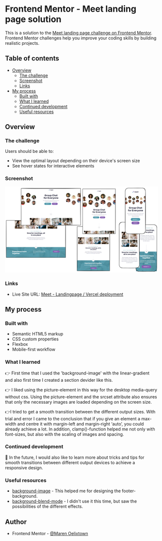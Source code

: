 # Frontend Mentor - Meet landing page solution

This is a solution to the [Meet landing page challenge on Frontend Mentor](https://www.frontendmentor.io/challenges/meet-landing-page-rbTDS6OUR). Frontend Mentor challenges help you improve your coding skills by building realistic projects.

## Table of contents

- [Overview](#overview)
  - [The challenge](#the-challenge)
  - [Screenshot](#screenshot)
  - [Links](#links)
- [My process](#my-process)
  - [Built with](#built-with)
  - [What I learned](#what-i-learned)
  - [Continued development](#continued-development)
  - [Useful resources](#useful-resources)

## Overview

### The challenge

Users should be able to:

- View the optimal layout depending on their device's screen size
- See hover states for interactive elements

### Screenshot

![](/assets/meet-landing-page_screenshot.png)

### Links

- Live Site URL: [Meet - Landingpage / Vercel deployment](https://fm-meet-landing-page-alpha.vercel.app/)

## My process

### Built with

- Semantic HTML5 markup
- CSS custom properties
- Flexbox
- Mobile-first workflow

### What I learned

👉 First time that I used the 'background-image' with the linear-gradient and also first time I created a section devider like this.

👉 I liked using the picture-element in this way for the desktop media-query without css. Using the picture-element and the srcset attribute also ensures that only the necessary images are loaded depending on the screen size.

👉I tried to get a smooth transition between the different output sizes. With trial and error I came to the conclusion that if you give an element a max-width and centre it with margin-left and margin-right ‘auto’, you could already achieve a lot. In addition, clamp()-function helped me not only with font-sizes, but also with the scaling of images and spacing.

### Continued development

🔎 In the future, I would also like to learn more about tricks and tips for smooth transitions between different output devices to achieve a responsive design.

### Useful resources

- [background-image](https://developer.mozilla.org/en-US/docs/Web/CSS/background-image) - This helped me for designing the footer-background.
- [background-blend-mode](https://developer.mozilla.org/en-US/docs/Web/CSS/background-blend-mode) - I didn't use it this time, but saw the possibilities of the different effects.

## Author

- Frontend Mentor - [@Maren Oelixtown](https://www.frontendmentor.io/profile/MarenOelixtown)
